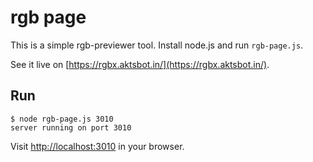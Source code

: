# rgb page

This is a simple rgb-previewer tool. Install node.js and run `rgb-page.js`.

See it live on [https://rgbx.aktsbot.in/](https://rgbx.aktsbot.in/). 

## Run

```
$ node rgb-page.js 3010
server running on port 3010
```

Visit [http://localhost:3010](http://localhost:3010) in your browser.

